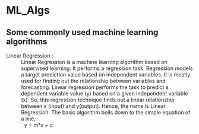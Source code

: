 # ML_Algs
Some commonly used machine learning algorithms
---
<dl>
<dt>Linear Regression : </dt>
<dd>    Linear Regression is a machine learning algorithm based on supervised learning. It performs a regression task. Regression models a target prediction value based on independent variables. It is mostly used for finding out the relationship between variables and forecasting. Linear regression performs the task to predict a dependent variable value (y) based on a given independent variable (x). So, this regression technique finds out a linear relationship between x (input) and y(output). Hence, the name is Linear Regression. The basic algorithm boils down to the simple equation of a line,<dd> ` y = m*x + c`
</dl>
